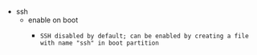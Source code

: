 - ssh
	- enable on boot
		- ```
		  SSH disabled by default; can be enabled by creating a file with name "ssh" in boot partition
		  ```